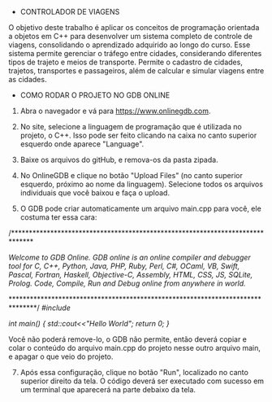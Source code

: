 - CONTROLADOR DE VIAGENS

O objetivo deste trabalho é aplicar os conceitos de programação orientada a objetos em C++ para desenvolver um sistema completo de controle de viagens, consolidando o aprendizado adquirido ao longo do curso. Esse sistema permite gerenciar o tráfego entre cidades, considerando diferentes tipos de trajeto e meios de transporte. Permite o cadastro de cidades, trajetos, transportes e passageiros, além de calcular e simular viagens entre as cidades.

- COMO RODAR O PROJETO NO GDB ONLINE

1. Abra o navegador e vá para https://www.onlinegdb.com.

2. No site, selecione a linguagem de programação que é utilizada no projeto, o C++. Isso pode ser feito clicando na caixa no canto superior esquerdo onde aparece "Language".

3. Baixe os arquivos do gitHub, e remova-os da pasta zipada.

4. No OnlineGDB e clique no botão "Upload Files" (no canto superior esquerdo, próximo ao nome da linguagem). Selecione todos os arquivos individuais que você baixou e faça o upload.

5. O GDB pode criar automaticamente um arquivo main.cpp para você, ele costuma ter essa cara:

/******************************************************************************

*Welcome to GDB Online.
GDB online is an online compiler and debugger tool for C, C++, Python, Java, PHP, Ruby, Perl,
C#, OCaml, VB, Swift, Pascal, Fortran, Haskell, Objective-C, Assembly, HTML, CSS, JS, SQLite, Prolog.
Code, Compile, Run and Debug online from anywhere in world.*

*******************************************************************************/
*#include <iostream>*

*int main()*
*{
    std::cout<<"Hello World";*
    *return 0;
}*

Você não poderá remove-lo, o GDB não permite, então deverá copiar e colar o conteúdo do arquivo main.cpp do projeto nesse outro arquivo main, e apagar o que veio do projeto.

7. Após essa configuração, clique no botão "Run", localizado no canto superior direito da tela. O código deverá ser executado com sucesso em um terminal que aparecerá na parte debaixo da tela.
